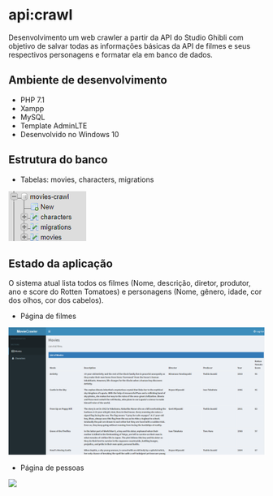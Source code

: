 # api:crawl

Desenvolvimento um web crawler a partir da API do Studio Ghibli com objetivo de salvar todas as informações básicas da API de filmes e seus respectivos personagens e formatar ela em banco de dados.

## Ambiente de desenvolvimento

  - PHP 7.1
  - Xampp
  - MySQL
  - Template AdminLTE
  - Desenvolvido no Windows 10
 
## Estrutura do banco

- Tabelas: movies, characters, migrations
<img src="tables.png">

## Estado da aplicação

O sistema atual lista todos os filmes (Nome, descrição, diretor, produtor, ano e score do Rotten Tomatoes) e personagens (Nome, gênero, idade, cor dos olhos, cor dos cabelos).

- Página de filmes
<img src="movie-page.png">

- Página de pessoas
<img src="characters-page.png">
